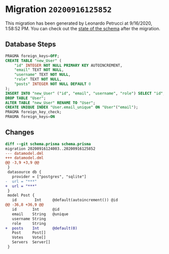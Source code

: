 # Migration `20200916125852`

This migration has been generated by Leonardo Petrucci at 9/16/2020, 1:58:52 PM.
You can check out the [state of the schema](./schema.prisma) after the migration.

## Database Steps

```sql
PRAGMA foreign_keys=OFF;
CREATE TABLE "new_User" (
    "id" INTEGER NOT NULL PRIMARY KEY AUTOINCREMENT,
    "email" TEXT NOT NULL,
    "username" TEXT NOT NULL,
    "role" TEXT NOT NULL,
    "posts" INTEGER NOT NULL DEFAULT 0
);
INSERT INTO "new_User" ("id", "email", "username", "role") SELECT "id", "email", "username", "role" FROM "User";
DROP TABLE "User";
ALTER TABLE "new_User" RENAME TO "User";
CREATE UNIQUE INDEX "User.email_unique" ON "User"("email");
PRAGMA foreign_key_check;
PRAGMA foreign_keys=ON
```

## Changes

```diff
diff --git schema.prisma schema.prisma
migration 20200916124003..20200916125852
--- datamodel.dml
+++ datamodel.dml
@@ -3,9 +3,9 @@
 }
 datasource db {
   provider = ["postgres", "sqlite"]
-  url = "***"
+  url = "***"
 }
 model Post {
   id        Int     @default(autoincrement()) @id
@@ -36,8 +36,9 @@
   id       Int      @id
   email    String   @unique
   username String
   role     String
+  posts    Int      @default(0)
   Post     Post[]
   Votes    Vote[]
   Servers  Server[]
 }
```


